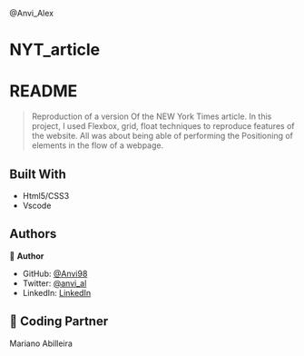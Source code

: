 
@Anvi_Alex
# NYT_article

# README 

> Reproduction of a version Of the NEW York Times article.
In this project, I used Flexbox, grid, float techniques to reproduce features of the website.
All was about being able of performing the Positioning of elements in the flow of a webpage.

## Built With

- Html5/CSS3
- Vscode

## Authors

👤 **Author**

- GitHub: [@Anvi98](https://github.com/Anvi98)
- Twitter: [@anvi_al](https://twitter.com/anvi_al)
- LinkedIn: [LinkedIn](https://www.linkedin.com/in/anvi-alex-eponon/)

## 🤝 Coding Partner

Mariano Abilleira